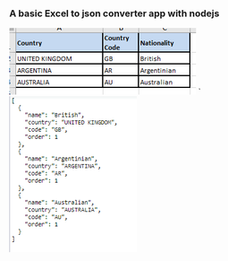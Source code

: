 ### A basic Excel to json converter app with nodejs

![Input](./images/in.PNG) `![Output](./images/out.PNG)


